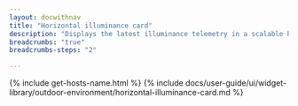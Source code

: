 ```yaml
---
layout: docwithnav
title: "Horizontal illuminance card"
description: "Displays the latest illuminance telemetry in a scalable horizontal layout."
breadcrumbs: "true"
breadcrumbs-steps: "2"

---
```

{% include get-hosts-name.html %}
{% include docs/user-guide/ui/widget-library/outdoor-environment/horizontal-illuminance-card.md %}
